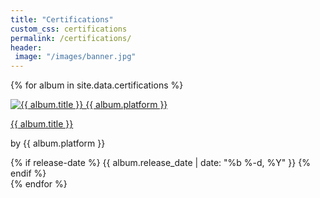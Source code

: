 ```yaml
---
title: "Certifications"
custom_css: certifications
permalink: /certifications/
header: 
 image: "/images/banner.jpg"
---
```


{% for album in site.data.certifications %}
  <article>
    <a href="{{ album.url }}">
      <img src="{{ album.img }}" alt="{{ album.title }} {{ album.platform }}"/>
      <p>{{ album.title }}</p>
    </a>
    <p>by {{ album.platform }}</p>
    {% if release-date %}
      <span class="release-date">{{ album.release_date | date: "%b %-d, %Y" }}</span>
    {% endif %}
  </article>
{% endfor %}

